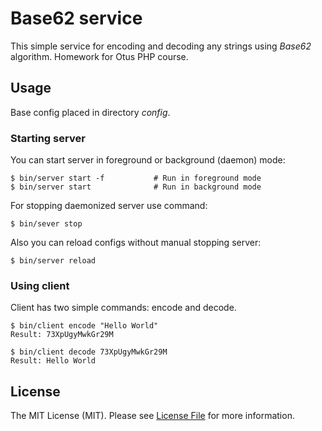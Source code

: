 # Base62 service

This simple service for encoding and decoding any strings using _Base62_ algorithm. Homework for Otus PHP course.

## Usage
Base config placed in directory _config_.

### Starting server
You can start server in foreground or background (daemon) mode:

```
$ bin/server start -f           # Run in foreground mode
$ bin/server start              # Run in background mode
```

For stopping daemonized server use command:
```
$ bin/sever stop
```

Also you can reload configs without manual stopping server:
```
$ bin/server reload
```

### Using client
Client has two simple commands: encode and decode.
```
$ bin/client encode "Hello World"
Result: 73XpUgyMwkGr29M

$ bin/client decode 73XpUgyMwkGr29M
Result: Hello World
```

## License
The MIT License (MIT). Please see [License File](LICENSE.md) for more information.
